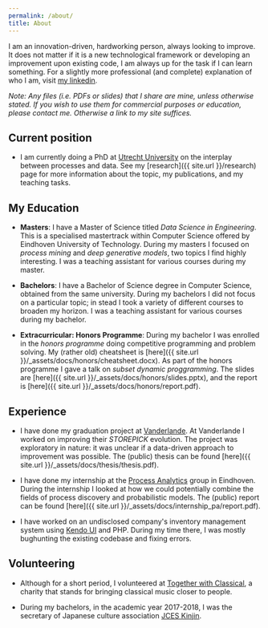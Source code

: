 ```yaml
---
permalink: /about/
title: About
---
```


I am an innovation-driven, hardworking person, always looking to improve.
It does not matter if it is a new technological framework or developing an improvement upon existing code, I am always up for the task if I can learn something.
For a slightly more professional (and complete) explanation of who I am, visit [my linkedin](https://www.linkedin.com/in/dbarenholz/).

_Note: Any files (i.e. PDFs or slides) that I share are mine, unless otherwise stated._
_If you wish to use them for commercial purposes or education, please contact me._
_Otherwise a link to my site suffices._

## Current position

- I am currently doing a PhD at [Utrecht University](https://www.uu.nl/staff/dbarenholz) on the interplay between processes and data.
  See my [research]({{ site.url }}/research) page for more information about the topic, my publications, and my teaching tasks.

## My Education

- **Masters**: I have a Master of Science titled _Data Science in Engineering_.
  This is a specialised mastertrack within Computer Science offered by Eindhoven University of Technology.
  During my masters I focused on _process mining_ and _deep generative models_, two topics I find highly interesting.
  I was a teaching assistant for various courses during my master.

- **Bachelors**: I have a Bachelor of Science degree in Computer Science, obtained from the same university.
  During my bachelors I did not focus on a particular topic; in stead I took a variety of different courses to broaden my horizon.
  I was a teaching assistant for various courses during my bachelor.

- **Extracurricular: Honors Programme**: During my bachelor I was enrolled in the _honors programme_ doing competitive programming and problem solving.
  My (rather old) cheatsheet is [here]({{ site.url }}/_assets/docs/honors/cheatsheet.docx).
  As part of the honors programme I gave a talk on _subset dynamic proggramming_.
  The slides are [here]({{ site.url }}/_assets/docs/honors/slides.pptx), and the report is [here]({{ site.url }}/_assets/docs/honors/report.pdf).

## Experience

- I have done my graduation project at [Vanderlande](https://www.vanderlande.com/).
  At Vanderlande I worked on improving their _STOREPICK_ evolution.
  The project was exploratory in nature: it was unclear if a data-driven approach to improvement was possible.
  The (public) thesis can be found [here]({{ site.url }}/_assets/docs/thesis/thesis.pdf).

- I have done my internship at the [Process Analytics](https://pa.win.tue.nl/) group in Eindhoven.
  During the internship I looked at how we could potentially combine the fields of process discovery and probabilistic models.
  The (public) report can be found [here]({{ site.url }}/_assets/docs/internship_pa/report.pdf).

- I have worked on an undisclosed company's inventory management system using [Kendo UI](https://www.telerik.com/kendo-ui) and PHP.
  During my time there, I was mostly bughunting the existing codebase and fixing errors.

## Volunteering

- Although for a short period, I volunteered at [Together with Classical](https://www.togetherwithclassical.org/), a charity that stands for bringing classical music closer to people.

- During my bachelors, in the academic year 2017-2018, I was the secretary of Japanese culture association [JCES Kinjin](https://kinjin.nl/).
